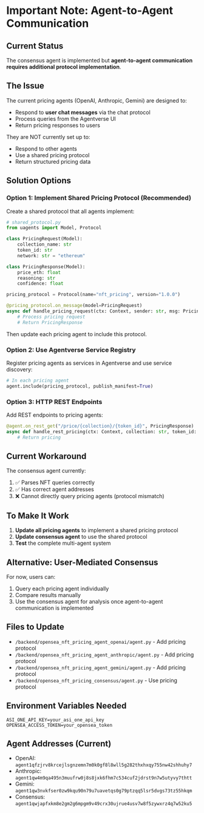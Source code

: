 # Important Note: Agent-to-Agent Communication

## Current Status

The consensus agent is implemented but **agent-to-agent communication requires additional protocol implementation**.

## The Issue

The current pricing agents (OpenAI, Anthropic, Gemini) are designed to:
- Respond to **user chat messages** via the chat protocol
- Process queries from the Agentverse UI
- Return pricing responses to users

They are NOT currently set up to:
- Respond to other agents
- Use a shared pricing protocol
- Return structured pricing data

## Solution Options

### Option 1: Implement Shared Pricing Protocol (Recommended)

Create a shared protocol that all agents implement:

```python
# shared_protocol.py
from uagents import Model, Protocol

class PricingRequest(Model):
    collection_name: str
    token_id: str
    network: str = "ethereum"

class PricingResponse(Model):
    price_eth: float
    reasoning: str
    confidence: float

pricing_protocol = Protocol(name="nft_pricing", version="1.0.0")

@pricing_protocol.on_message(model=PricingRequest)
async def handle_pricing_request(ctx: Context, sender: str, msg: PricingRequest):
    # Process pricing request
    # Return PricingResponse
```

Then update each pricing agent to include this protocol.

### Option 2: Use Agentverse Service Registry

Register pricing agents as services in Agentverse and use service discovery:

```python
# In each pricing agent
agent.include(pricing_protocol, publish_manifest=True)
```

### Option 3: HTTP REST Endpoints

Add REST endpoints to pricing agents:

```python
@agent.on_rest_get("/price/{collection}/{token_id}", PricingResponse)
async def handle_rest_pricing(ctx: Context, collection: str, token_id: str):
    # Return pricing
```

## Current Workaround

The consensus agent currently:
1. ✅ Parses NFT queries correctly
2. ✅ Has correct agent addresses
3. ❌ Cannot directly query pricing agents (protocol mismatch)

## To Make It Work

1. **Update all pricing agents** to implement a shared pricing protocol
2. **Update consensus agent** to use the shared protocol
3. **Test** the complete multi-agent system

## Alternative: User-Mediated Consensus

For now, users can:
1. Query each pricing agent individually
2. Compare results manually
3. Use the consensus agent for analysis once agent-to-agent communication is implemented

## Files to Update

- `/backend/opensea_nft_pricing_agent_openai/agent.py` - Add pricing protocol
- `/backend/opensea_nft_pricing_agent_anthropic/agent.py` - Add pricing protocol  
- `/backend/opensea_nft_pricing_agent_gemini/agent.py` - Add pricing protocol
- `/backend/opensea_nft_pricing_consensus/agent.py` - Use pricing protocol

## Environment Variables Needed

```env
ASI_ONE_API_KEY=your_asi_one_api_key
OPENSEA_ACCESS_TOKEN=your_opensea_token
```

## Agent Addresses (Current)

- OpenAI: `agent1qfzjrv8krcejlsgnzemn7m0k0gf8l8wll5g282thxhxqy755nw42shhuhy7`
- Anthropic: `agent1qw4m9qa495n3muufrw0j8s8jxk6fhm7c534cuf2jdrst9n7w5utyvy7thtt`
- Gemini: `agent1qw3nvkfser0zw9kqu90n79u7uavetqs0g79ptzqq5lsr5dvgs73tz55hkqm`
- Consensus: `agent1qwjapfxkm8e2gm2g6mpgm9v49crx30ujrue4usv7w8f5zywxrz4q7w52ku5`